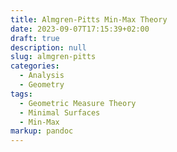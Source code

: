 ```yaml
---
title: Almgren-Pitts Min-Max Theory
date: 2023-09-07T17:15:39+02:00
draft: true
description: null
slug: almgren-pitts
categories:
  - Analysis
  - Geometry
tags:
  - Geometric Measure Theory
  - Minimal Surfaces
  - Min-Max
markup: pandoc
---
```

